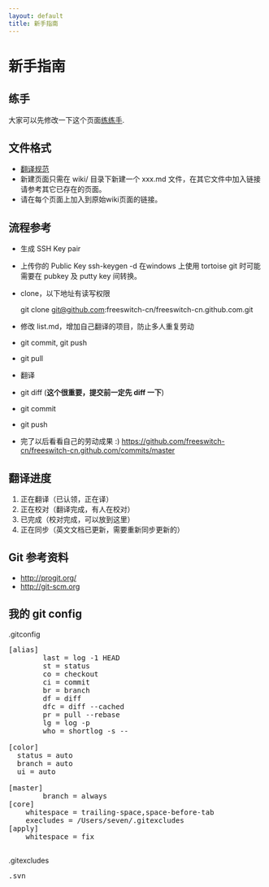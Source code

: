 ```yaml
---
layout: default
title: 新手指南
---
```


# 新手指南

## 练手

大家可以先修改一下这个页面[练练手](/wiki/New_User_s_excersice.html).

## 文件格式

* [翻译规范](http://www.freeswitch.org.cn/blog/past/2009/11/22/guan-yu-freeswitchwen-dang-fan-yi-de-yi-jian/)
* 新建页面只需在 wiki/ 目录下新建一个 xxx.md 文件，在其它文件中加入链接请参考其它已存在的页面。
* 请在每个页面上加入到原始wiki页面的链接。

## 流程参考

* 生成 SSH Key pair
* 上传你的 Public Key
    ssh-keygen -d
在windows 上使用 tortoise git 时可能需要在 pubkey 及 putty key 间转换。

* clone，以下地址有读写权限

    git clone git@github.com:freeswitch-cn/freeswitch-cn.github.com.git

* 修改 list.md，增加自己翻译的项目，防止多人重复劳动
* git commit, git push
* git pull
* 翻译
* git diff (**这个很重要，提交前一定先 diff 一下**)
* git commit
* git push
* 完了以后看看自己的劳动成果 :)  <https://github.com/freeswitch-cn/freeswitch-cn.github.com/commits/master>

## 翻译进度

1. 正在翻译（已认领，正在译）
2. 正在校对（翻译完成，有人在校对）
3. 已完成（校对完成，可以放到这里）
4. 正在同步（英文文档已更新，需要重新同步更新的）

## Git 参考资料

* <http://progit.org/>
* <http://git-scm.org>

## 我的 git config

.gitconfig

<pre>
[alias]
        last = log -1 HEAD
        st = status 
        co = checkout 
        ci = commit 
        br = branch
        df = diff
        dfc = diff --cached
        pr = pull --rebase
        lg = log -p
        who = shortlog -s --

[color]
  status = auto
  branch = auto
  ui = auto

[master]
        branch = always
[core]
    whitespace = trailing-space,space-before-tab
    execludes = /Users/seven/.gitexcludes
[apply]
    whitespace = fix

</pre>
.gitexcludes

<pre>
.svn
</pre>
